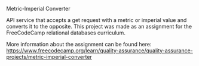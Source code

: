 Metric-Imperial Converter

API service that accepts a get request with a metric or imperial value and converts it to the opposite. This project was made as an assignment for the FreeCodeCamp relational databases curriculum.

More information about the assignment can be found here:
https://www.freecodecamp.org/learn/quality-assurance/quality-assurance-projects/metric-imperial-converter
